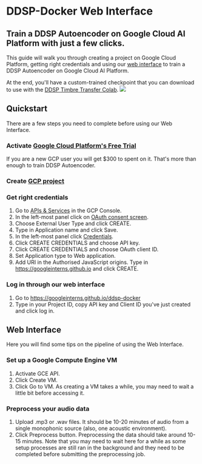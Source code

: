# DDSP-Docker Web Interface 

## Train a DDSP Autoencoder on Google Cloud AI Platform with just a few clicks.
This guide will walk you through creating a project on Google Cloud Platform, getting right credentials and using our [web interface](https://googleinterns.github.io/ddsp-docker/) to train a DDSP Autoencoder on Google Cloud AI Platform.

At the end, you'll have a custom-trained checkpoint that you can download to use with the [DDSP Timbre Transfer Colab](https://colab.research.google.com/github/magenta/ddsp/blob/master/ddsp/colab/demos/timbre_transfer.ipynb).
![](https://storage.googleapis.com/ddsp/additive_diagram/ddsp_autoencoder.png)

## Quickstart
There are a few steps you need to complete before using our Web Interface.

### Activate [Google Cloud Platform's Free Trial](https://cloud.google.com/free)
If you are a new GCP user you will get $300 to spent on it. That's more than enough to train DDSP Autoencoder.
### Create [GCP project](https://console.cloud.google.com/projectcreate)
### Get right credentials
1. Go to [APIs & Services](https://console.cloud.google.com/apis) in the GCP Console.
2. In the left-most panel click on [OAuth consent screen](https://console.cloud.google.com/apis/credentials/consent).
3. Choose External User Type and click CREATE.
4. Type in Application name and click Save.
5. In the left-most panel click [Credentials](https://console.cloud.google.com/apis/credentials).
6. Click CREATE CREDENTIALS and choose API key.
7. Click CREATE CREDENTIALS and choose OAuth client ID.
8. Set Application type to Web application.
9. Add URI in the Authorised JavaScript origins. Type in https://googleinterns.github.io and click CREATE.

### Log in through our web interface
1. Go to https://googleinterns.github.io/ddsp-docker
2. Type in your Project ID, copy API key and Client ID you've just created and click log in.

## Web Interface
Here you will find some tips on the pipeline of using the Web Interface.

### Set up a Google Compute Engine VM
1. Activate GCE API.
2. Click Create VM.
3. Click Go to VM. As creating a VM takes a while, you may need to wait a little bit before accessing it.

### Preprocess your audio data
1. Upload .mp3 or .wav files. It should be 10-20 minutes of audio from a single monophonic source (also, one acoustic environment).
2. Click Preprocess button. Preprocessing the data should take around 10-15 minutes. Note that you may need to wait here for a while as some setup processes are still ran in the background and they need to be completed before submitting the preprocessing job.



